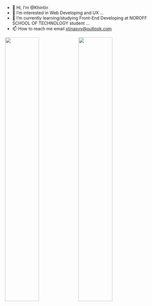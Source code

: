 - 👋 Hi, I’m @Khintin
- 👀 I’m interested in Web Developing and UX ...
- 🌱 I’m currently learning/studying Front-End Developing at NOROFF SCHOOL OF TECHNOLOGY student ...
- 📫 How to reach me email xtinasyv@outlook.com


<img align="left" width="47%" src="https://github-readme-stats.vercel.app/api?username=khintin&theme=dark&show_icons=true"/>
<img align="left" width="47%"  src="https://github-readme-stats.vercel.app/api/top-langs/?username=khintin&layout=compact"/>


